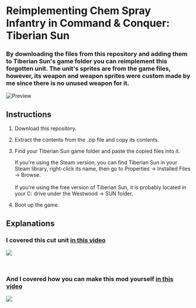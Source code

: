 # Reimplementing Chem Spray Infantry in Command & Conquer: Tiberian Sun
### By downloading the files from this repository and adding them to Tiberian Sun's game folder you can reimplement this forgotten unit. The unit's sprites are from the game files, however, its weapon and weapon sprites were custom made by me since there is no unused weapon for it.  
![Preview](https://private-user-images.githubusercontent.com/195215991/481415941-45fcb3c1-ae07-4396-82e5-cfb52cd0153c.png?jwt=eyJ0eXAiOiJKV1QiLCJhbGciOiJIUzI1NiJ9.eyJpc3MiOiJnaXRodWIuY29tIiwiYXVkIjoicmF3LmdpdGh1YnVzZXJjb250ZW50LmNvbSIsImtleSI6ImtleTUiLCJleHAiOjE3NTYwNzU0MDgsIm5iZiI6MTc1NjA3NTEwOCwicGF0aCI6Ii8xOTUyMTU5OTEvNDgxNDE1OTQxLTQ1ZmNiM2MxLWFlMDctNDM5Ni04MmU1LWNmYjUyY2QwMTUzYy5wbmc_WC1BbXotQWxnb3JpdGhtPUFXUzQtSE1BQy1TSEEyNTYmWC1BbXotQ3JlZGVudGlhbD1BS0lBVkNPRFlMU0E1M1BRSzRaQSUyRjIwMjUwODI0JTJGdXMtZWFzdC0xJTJGczMlMkZhd3M0X3JlcXVlc3QmWC1BbXotRGF0ZT0yMDI1MDgyNFQyMjM4MjhaJlgtQW16LUV4cGlyZXM9MzAwJlgtQW16LVNpZ25hdHVyZT03MjRkNGYyYmU2YjIyMzZhYWE5NmU2NWZhNTRmYmU0MWY2YzFiMTc2MjE0NTVjNTQ5NTA0NGIwOTRmOWM1ZmQzJlgtQW16LVNpZ25lZEhlYWRlcnM9aG9zdCJ9.nbJv6LzhPbqAmfFUK6Ub5SG6pfqYz6OYgblN_oilVwQ)

## Instructions

1. Download this repository.
2. Extract the contents from the .zip file and copy its contents.
3. Find your Tiberian Sun game folder and paste the copied files into it.  

   If you're using the Steam version, you can find Tiberian Sun in your Steam library, right-click its name, then go to Properties -> Installed Files -> Browse.  
   <br>
   If you're using the free version of Tiberian Sun, it is probably located in your C: drive under the Westwood -> SUN folder.

5. Boot up the game.

## Explanations

### I covered this cut unit [in this video](https://www.youtube.com/watch?v=jN7dCn8Xww8)

[![](https://private-user-images.githubusercontent.com/195215991/481416297-9a504d8f-7b91-4358-94b7-3d898020ad36.PNG?jwt=eyJ0eXAiOiJKV1QiLCJhbGciOiJIUzI1NiJ9.eyJpc3MiOiJnaXRodWIuY29tIiwiYXVkIjoicmF3LmdpdGh1YnVzZXJjb250ZW50LmNvbSIsImtleSI6ImtleTUiLCJleHAiOjE3NTYwNzU4NjMsIm5iZiI6MTc1NjA3NTU2MywicGF0aCI6Ii8xOTUyMTU5OTEvNDgxNDE2Mjk3LTlhNTA0ZDhmLTdiOTEtNDM1OC05NGI3LTNkODk4MDIwYWQzNi5QTkc_WC1BbXotQWxnb3JpdGhtPUFXUzQtSE1BQy1TSEEyNTYmWC1BbXotQ3JlZGVudGlhbD1BS0lBVkNPRFlMU0E1M1BRSzRaQSUyRjIwMjUwODI0JTJGdXMtZWFzdC0xJTJGczMlMkZhd3M0X3JlcXVlc3QmWC1BbXotRGF0ZT0yMDI1MDgyNFQyMjQ2MDNaJlgtQW16LUV4cGlyZXM9MzAwJlgtQW16LVNpZ25hdHVyZT1kZjcwYWFkMGU4MDhkNTg5MGUzYWRlOTVjOGFiYTZlM2M5MWIxN2JlOGYxZWEwZmY1ZTliZDVmYWMxZDJhZTc4JlgtQW16LVNpZ25lZEhlYWRlcnM9aG9zdCJ9.TfoQNAw8_FHhI8VWMgLMHwHJ5ybDqiexfyYtWGOma6I)](https://www.youtube.com/watch?v=jN7dCn8Xww8)

<br>

### And I covered how you can make this mod yourself [in this video](https://youtu.be/qbcJH3iQ5fs)

[![](https://private-user-images.githubusercontent.com/195215991/481417450-0bed52eb-835f-402b-81ae-fadf688787e0.PNG?jwt=eyJ0eXAiOiJKV1QiLCJhbGciOiJIUzI1NiJ9.eyJpc3MiOiJnaXRodWIuY29tIiwiYXVkIjoicmF3LmdpdGh1YnVzZXJjb250ZW50LmNvbSIsImtleSI6ImtleTUiLCJleHAiOjE3NTYwNzcyNDIsIm5iZiI6MTc1NjA3Njk0MiwicGF0aCI6Ii8xOTUyMTU5OTEvNDgxNDE3NDUwLTBiZWQ1MmViLTgzNWYtNDAyYi04MWFlLWZhZGY2ODg3ODdlMC5QTkc_WC1BbXotQWxnb3JpdGhtPUFXUzQtSE1BQy1TSEEyNTYmWC1BbXotQ3JlZGVudGlhbD1BS0lBVkNPRFlMU0E1M1BRSzRaQSUyRjIwMjUwODI0JTJGdXMtZWFzdC0xJTJGczMlMkZhd3M0X3JlcXVlc3QmWC1BbXotRGF0ZT0yMDI1MDgyNFQyMzA5MDJaJlgtQW16LUV4cGlyZXM9MzAwJlgtQW16LVNpZ25hdHVyZT01ZTc4YWIwZmFiMWNhZTMwNWJhOTRkYmVlNGY4NTc1YWM0ZDAyM2UzYTRmZWRhODk5NDFiYTkxYmVkY2FhNTVjJlgtQW16LVNpZ25lZEhlYWRlcnM9aG9zdCJ9.L36vvl5KFursrPfnUjuh-RkhtUVrFBBNVxGslURFBOQ)](https://youtu.be/qbcJH3iQ5fs)
